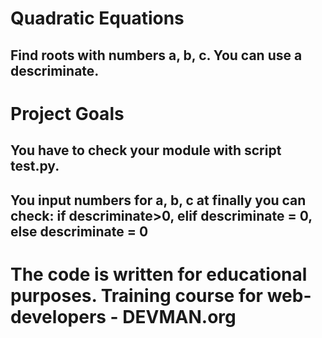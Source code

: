 <h1> Quadratic Equations  </h1>
<h2> Find roots with numbers a, b, c. You can use a descriminate. </h2>


<h1> Project Goals </h1>
<h2> You have to check your module with script test.py.</h2>
<h2>  You input numbers for a, b, c at finally you can check:
if descriminate>0, 
elif descriminate = 0, 
else descriminate = 0 </h2>

<h1>The code is written for educational purposes. Training course for web-developers - DEVMAN.org</h1>
 
